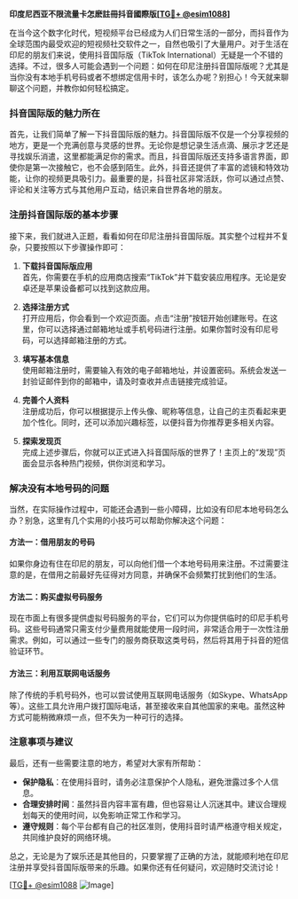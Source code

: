 **印度尼西亚不限流量卡怎麽註冊抖音國際版[[TG💪+ @esim1088](https://t.me/s/esim1088)]**

在当今这个数字化时代，短视频平台已经成为人们日常生活的一部分，而抖音作为全球范围内最受欢迎的短视频社交软件之一，自然也吸引了大量用户。对于生活在印尼的朋友们来说，使用抖音国际版（TikTok International）无疑是一个不错的选择。不过，很多人可能会遇到一个问题：如何在印尼注册抖音国际版呢？尤其是当你没有本地手机号码或者不想绑定信用卡时，该怎么办呢？别担心！今天就来聊聊这个问题，并教你如何轻松搞定。

### 抖音国际版的魅力所在

首先，让我们简单了解一下抖音国际版的魅力。抖音国际版不仅是一个分享视频的地方，更是一个充满创意与灵感的世界。无论你是想记录生活点滴、展示才艺还是寻找娱乐消遣，这里都能满足你的需求。而且，抖音国际版还支持多语言界面，即使你是第一次接触它，也不会感到陌生。此外，抖音还提供了丰富的滤镜和特效功能，让你的视频更具吸引力。最重要的是，抖音社区非常活跃，你可以通过点赞、评论和关注等方式与其他用户互动，结识来自世界各地的朋友。

### 注册抖音国际版的基本步骤

接下来，我们就进入正题，看看如何在印尼注册抖音国际版。其实整个过程并不复杂，只要按照以下步骤操作即可：

1. **下载抖音国际版应用**  
   首先，你需要在手机的应用商店搜索“TikTok”并下载安装应用程序。无论是安卓还是苹果设备都可以找到这款应用。

2. **选择注册方式**  
   打开应用后，你会看到一个欢迎页面。点击“注册”按钮开始创建账号。在这里，你可以选择通过邮箱地址或手机号码进行注册。如果你暂时没有印尼号码，可以选择邮箱注册的方式。

3. **填写基本信息**  
   使用邮箱注册时，需要输入有效的电子邮箱地址，并设置密码。系统会发送一封验证邮件到你的邮箱中，请及时查收并点击链接完成验证。

4. **完善个人资料**  
   注册成功后，你可以根据提示上传头像、昵称等信息，让自己的主页看起来更加个性化。同时，还可以添加兴趣标签，以便抖音为你推荐更多相关内容。

5. **探索发现页**  
   完成上述步骤后，你就可以正式进入抖音国际版的世界了！主页上的“发现”页面会显示各种热门视频，供你浏览和学习。

### 解决没有本地号码的问题

当然，在实际操作过程中，可能还会遇到一些小障碍，比如没有印尼本地号码怎么办？别急，这里有几个实用的小技巧可以帮助你解决这个问题：

#### 方法一：借用朋友的号码
如果你身边有住在印尼的朋友，可以向他们借一个本地号码用来注册。不过需要注意的是，在借用之前最好先征得对方同意，并确保不会频繁打扰到他们的生活。

#### 方法二：购买虚拟号码服务
现在市面上有很多提供虚拟号码服务的平台，它们可以为你提供临时的印尼手机号码。这些号码通常只需支付少量费用就能使用一段时间，非常适合用于一次性注册需求。例如，可以通过一些专门的服务商获取这类号码，然后将其用于抖音的短信验证环节。

#### 方法三：利用互联网电话服务
除了传统的手机号码外，也可以尝试使用互联网电话服务（如Skype、WhatsApp等）。这些工具允许用户拨打国际电话，甚至接收来自其他国家的来电。虽然这种方式可能稍微麻烦一点，但不失为一种可行的选择。

### 注意事项与建议

最后，还有一些需要注意的地方，希望对大家有所帮助：

- **保护隐私**：在使用抖音时，请务必注意保护个人隐私，避免泄露过多个人信息。
- **合理安排时间**：虽然抖音内容丰富有趣，但也容易让人沉迷其中。建议合理规划每天的使用时间，以免影响正常工作和学习。
- **遵守规则**：每个平台都有自己的社区准则，使用抖音时请严格遵守相关规定，共同维护良好的网络环境。

总之，无论是为了娱乐还是其他目的，只要掌握了正确的方法，就能顺利地在印尼注册并享受抖音国际版带来的乐趣。如果你还有任何疑问，欢迎随时交流讨论！

[[TG💪+ @esim1088](https://t.me/s/esim1088) ![Image](https://i.postimg.cc/4NQfJmqS/Snipaste-2025-05-13-00-14-12.png)]